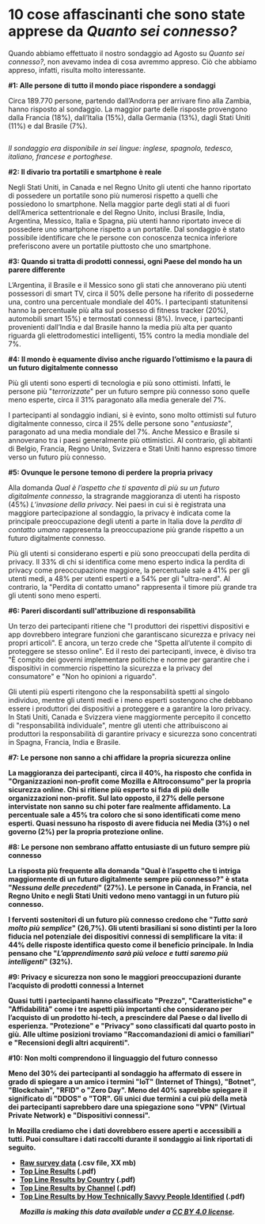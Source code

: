 <h1>10 cose affascinanti che sono state apprese da <em>Quanto sei connesso?</em></h1>

<p>
Quando abbiamo effettuato il nostro sondaggio ad Agosto su <em>Quanto sei connesso?</em>, non avevamo indea di cosa avremmo appreso. Ciò che abbiamo appreso, infatti, risulta molto interessante.
</p>

<b>#1: Alle persone di tutto il mondo piace rispondere a sondaggi</b>
<p>
Circa 189.770 persone, partendo dall’Andorra per arrivare fino alla Zambia, hanno risposto al sondaggio. La maggior parte delle risposte provengono dalla Francia (18%), dall’Italia (15%), dalla Germania (13%), dagli Stati Uniti (11%) e dal Brasile (7%).
</p>

<img>

<p><em>Il sondaggio era disponibile in sei lingue: inglese, spagnolo, tedesco, italiano, francese e portoghese.</em></p>

<b>#2: Il divario tra portatili e smartphone è reale</b>
<p>
Negli Stati Uniti, in Canada e nel Regno Unito gli utenti che hanno riportato di possedere un portatile sono più numerosi rispetto a quelli che possiedono lo smartphone. Nella maggior parte degli stati al di fuori dell’America settentrionale e del Regno Unito, inclusi Brasile, India, Argentina, Messico, Italia e Spagna, più utenti hanno riportato invece di possedere uno smartphone rispetto a un portatile. Dal sondaggio è stato possibile identificare che le persone con conoscenza tecnica inferiore preferiscono avere un portatile piuttosto che uno smartphone.
</p>

<b>#3: Quando si tratta di prodotti connessi, ogni Paese del mondo ha un parere differente</b>
<p>
L’Argentina, il Brasile e il Messico sono gli stati che annoverano più utenti possessori di smart TV, circa il 50% delle persone ha riferito di possederne una, contro una percentuale mondiale del 40%.
I partecipanti statunitensi hanno la percentuale più alta sul possesso di fitness tracker (20%), automobili smart 15%) e termostati connessi (8%).
Invece, i partecipanti provenienti dall’India e dal Brasile hanno la media più alta per quanto riguarda gli elettrodomestici intelligenti, 15% contro la media mondiale del 7%.
</p>

<b>#4: Il mondo è equamente diviso anche riguardo l’ottimismo e la paura di un futuro digitalmente connesso</b>
<p>
Più gli utenti sono esperti di tecnologia e più sono ottimisti. Infatti, le persone più "<em>terrorizzate</em>" per un futuro sempre più connesso sono quelle meno esperte, circa il 31% paragonato alla media generale del 7%.
</p>

<p>
I partecipanti al sondaggio indiani, si è evinto, sono molto ottimisti sul futuro digitalmente connesso, circa il 25% delle persone sono "<em>entusiaste</em>", paragonato ad una media mondiale del 7%.
Anche Messico e Brasile si annoverano tra i paesi generalmente più ottimistici. Al contrario, gli abitanti di Belgio, Francia, Regno Unito, Svizzera e Stati Uniti hanno espresso timore verso un futuro più connesso.
</p>

<b>#5: Ovunque le persone temono di perdere la propria privacy</b>
<p>
Alla domanda <em>Qual è l’aspetto che ti spaventa di più su un futuro digitalmente connesso</em>, la stragrande maggioranza di utenti ha risposto (45%) <em>L’invasione della privacy</em>. Nei paesi in cui si è registrata una maggiore partecipazione al sondaggio, la privacy è indicata come la principale preoccupazione degli utenti a parte in Italia dove la <em>perdita di contatto umano</em> rappresenta la preoccupazione più grande rispetto a un futuro digitalmente connesso.
</p>

<p>
  Più gli utenti si considerano esperti e più sono preoccupati della perdita di privacy. Il 33% di chi si identifica come meno esperto indica la perdita di privacy come preoccupazione maggiore, la percentuale sale a 41% per gli utenti medi, a 48% per utenti esperti e a 54% per gli "ultra-nerd". Al contrario, la "Perdita di contatto umano" rappresenta il timore più grande tra gli utenti sono meno esperti.
</p>

<b>#6: Pareri discordanti sull'attribuzione di responsabilità</b>
<p>
Un terzo dei partecipanti ritiene che "I produttori dei rispettivi dispositivi e app dovrebbero integrare funzioni che garantiscano sicurezza e privacy nei propri articoli". E ancora, un terzo crede che "Spetta all’utente il compito di proteggere se stesso online". Ed il resto dei partecipanti, invece, è diviso tra "È compito dei governi implementare politiche e norme per garantire che i dispositivi in commercio rispettino la sicurezza e la privacy del consumatore" e "Non ho opinioni a riguardo".
</p>

<p>
Gli utenti più esperti ritengono che la responsabilità spetti al singolo individuo, mentre gli utenti medi e i meno esperti sostengono che debbano essere i produttori dei dispositivi a proteggere e a garantire la loro privacy. In Stati Uniti, Canada e Svizzera viene maggiormente percepito il concetto di "responsabilità individuale", mentre gli utenti che attribuiscono ai produttori la responsabilità di garantire privacy e sicurezza sono concentrati in Spagna, Francia, India e Brasile.
</p>

<b>#7: Le persone non sanno a chi affidare la propria sicurezza online<b>
<p>
  La maggioranza dei partecipanti, circa il 40%, ha risposto che confida in "Organizzazioni non-profit come Mozilla e Altroconsumo" per la propria sicurezza online. Chi si ritiene più esperto si fida di più delle organizzazioni non-profit.
  Sul lato opposto, il 27% delle persone intervistate non sanno su chi poter fare realmente affidamento.
  La percentuale sale a 45% tra coloro che si sono identificati come meno esperti. Quasi nessuno ha risposto di avere fiducia nei Media (3%) o nel governo (2%) per la propria protezione online.
</p>
  
<b>#8: Le persone non sembrano affatto entusiaste di un futuro sempre più connesso</b>
<p>
La risposta più frequente alla domanda "Qual è l’aspetto che ti intriga maggiormente di un futuro digitalmente sempre più connesso?" è stata "<em>Nessuna delle precedenti</em>" (27%). Le persone in Canada, in Francia, nel Regno Unito e negli Stati Uniti vedono meno vantaggi in un futuro più connesso.
</p>

<p>
I ferventi sostenitori di un futuro più connesso credono che "<em>Tutto sarà molto più semplice</em>" (26,7%).
  Gli utenti brasiliani si sono distinti per la loro fiducia nel potenziale dei dispositivi connessi di semplificare la vita: il 44% delle risposte identifica questo come il beneficio principale. In India pensano che "<em>L’apprendimento sarà più veloce e tutti saremo più intelligenti</em>" (32%).
</p>

<b>#9: Privacy e sicurezza non sono le maggiori preoccupazioni durante l’acquisto di prodotti connessi a Internet</b>
<p>
  Quasi tutti i partecipanti hanno classificato "Prezzo", "Caratteristiche" e "Affidabilità" come i tre aspetti più importanti che considerano per l’acquisto di un prodotto hi-tech, a prescindere dal Paese o dal livello di esperienza.
  "Protezione" e "Privacy" sono classificati dal quarto posto in giù. Alle ultime posizioni troviamo "Raccomandazioni di amici o familiari" e "Recensioni degli altri acquirenti".
</p>

<b>#10: Non molti comprendono il linguaggio del futuro connesso</b>
<p>
  Meno del 30% dei partecipanti al sondaggio ha affermato di essere in grado di spiegare a un amico i termini "IoT" (Internet of Things), "Botnet", "Blockchain", "RFID" o "Zero Day".
  Meno del 40% saprebbe spiegare il significato di "DDOS" o "TOR".
  Gli unici due termini a cui più della metà dei partecipanti saprebbero dare una spiegazione sono "VPN" (Virtual Private Network) e "Dispositivi connessi".
</p>

<p>In Mozilla crediamo che i dati dovrebbero essere aperti e accessibili a tutti. Puoi consultare i dati raccolti durante il sondaggio ai link riportati di seguito.
  </p>
<ul>
<li><a href="insertlink">Raw survey data</a> (.csv file, XX mb)</li>
<li><a href="insertlink">Top Line Results</a> (.pdf)</li>
<li><a href="insertlink">Top Line Results by Country</a> (.pdf)</li>
<li><a href="insertlink">Top Line Results by Channel</a> (.pdf)</li>
<li><a href="insertlink">Top Line Results by How Technically Savvy People Identified</a> (.pdf)</li></p>

<em>Mozilla is making this data available under a <a href="https://creativecommons.org/licenses/by/4.0/">CC BY 4.0 license</a>.</em>
